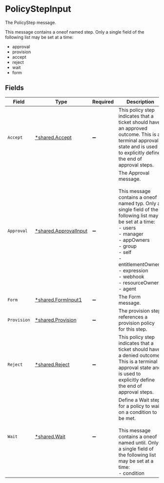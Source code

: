 # PolicyStepInput

The PolicyStep message.

This message contains a oneof named step. Only a single field of the following list may be set at a time:
  - approval
  - provision
  - accept
  - reject
  - wait
  - form



## Fields

| Field                                                                                                                                                                                                                                                                 | Type                                                                                                                                                                                                                                                                  | Required                                                                                                                                                                                                                                                              | Description                                                                                                                                                                                                                                                           |
| --------------------------------------------------------------------------------------------------------------------------------------------------------------------------------------------------------------------------------------------------------------------- | --------------------------------------------------------------------------------------------------------------------------------------------------------------------------------------------------------------------------------------------------------------------- | --------------------------------------------------------------------------------------------------------------------------------------------------------------------------------------------------------------------------------------------------------------------- | --------------------------------------------------------------------------------------------------------------------------------------------------------------------------------------------------------------------------------------------------------------------- |
| `Accept`                                                                                                                                                                                                                                                              | [*shared.Accept](../../../pkg/models/shared/accept.md)                                                                                                                                                                                                                | :heavy_minus_sign:                                                                                                                                                                                                                                                    | This policy step indicates that a ticket should have an approved outcome. This is a terminal approval state and is used to explicitly define the end of approval steps.                                                                                               |
| `Approval`                                                                                                                                                                                                                                                            | [*shared.ApprovalInput](../../../pkg/models/shared/approvalinput.md)                                                                                                                                                                                                  | :heavy_minus_sign:                                                                                                                                                                                                                                                    | The Approval message.<br/><br/>This message contains a oneof named typ. Only a single field of the following list may be set at a time:<br/>  - users<br/>  - manager<br/>  - appOwners<br/>  - group<br/>  - self<br/>  - entitlementOwners<br/>  - expression<br/>  - webhook<br/>  - resourceOwners<br/>  - agent<br/> |
| `Form`                                                                                                                                                                                                                                                                | [*shared.FormInput1](../../../pkg/models/shared/forminput1.md)                                                                                                                                                                                                        | :heavy_minus_sign:                                                                                                                                                                                                                                                    | The Form message.                                                                                                                                                                                                                                                     |
| `Provision`                                                                                                                                                                                                                                                           | [*shared.Provision](../../../pkg/models/shared/provision.md)                                                                                                                                                                                                          | :heavy_minus_sign:                                                                                                                                                                                                                                                    | The provision step references a provision policy for this step.                                                                                                                                                                                                       |
| `Reject`                                                                                                                                                                                                                                                              | [*shared.Reject](../../../pkg/models/shared/reject.md)                                                                                                                                                                                                                | :heavy_minus_sign:                                                                                                                                                                                                                                                    | This policy step indicates that a ticket should have a denied outcome. This is a terminal approval state and is used to explicitly define the end of approval steps.                                                                                                  |
| `Wait`                                                                                                                                                                                                                                                                | [*shared.Wait](../../../pkg/models/shared/wait.md)                                                                                                                                                                                                                    | :heavy_minus_sign:                                                                                                                                                                                                                                                    | Define a Wait step for a policy to wait on a condition to be met.<br/><br/>This message contains a oneof named until. Only a single field of the following list may be set at a time:<br/>  - condition<br/>                                                          |